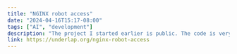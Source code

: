```yaml
---
title: "NGINX robot access"
date: "2024-04-16T15:17-08:00"
tags: ["AI", "development"]
description: "The project I started earlier is public. The code is very rough, but it may be of interest to others and, who knows, someone may care to ..."
link: https://underlap.org/nginx-robot-access
---
```

